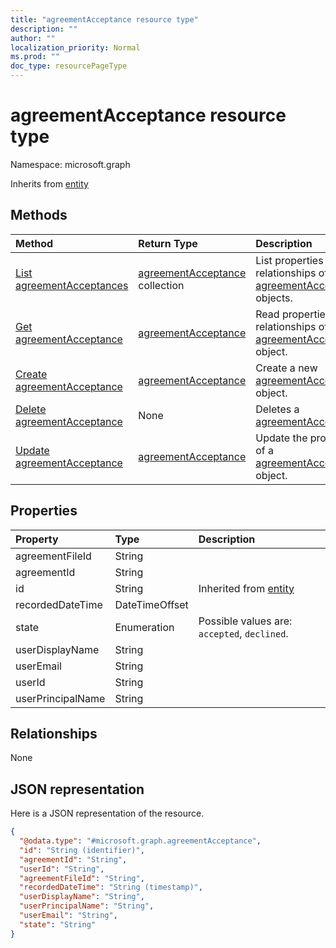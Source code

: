 ```yaml
---
title: "agreementAcceptance resource type"
description: ""
author: ""
localization_priority: Normal
ms.prod: ""
doc_type: resourcePageType
---
```


# agreementAcceptance resource type


Namespace: microsoft.graph




Inherits from [entity](../resources/entity.md)

## Methods
|Method|Return Type|Description|
|:---|:---|:---|
|[List agreementAcceptances](../api/agreementacceptance-list.md)|[agreementAcceptance](../resources/agreementacceptance.md) collection|List properties and relationships of the [agreementAcceptance](../resources/agreementacceptance.md) objects.|
|[Get agreementAcceptance](../api/agreementacceptance-get.md)|[agreementAcceptance](../resources/agreementacceptance.md)|Read properties and relationships of the [agreementAcceptance](../resources/agreementacceptance.md) object.|
|[Create agreementAcceptance](../api/agreementacceptance-post-agreementacceptances.md)|[agreementAcceptance](../resources/agreementacceptance.md)|Create a new [agreementAcceptance](../resources/agreementacceptance.md) object.|
|[Delete agreementAcceptance](../api/agreementacceptance-delete.md)|None|Deletes a [agreementAcceptance](../resources/agreementacceptance.md).|
|[Update agreementAcceptance](../api/agreementacceptance-update.md)|[agreementAcceptance](../resources/agreementacceptance.md)|Update the properties of a [agreementAcceptance](../resources/agreementacceptance.md) object.|

## Properties
|Property|Type|Description|
|:---|:---|:---|
|agreementFileId|String||
|agreementId|String||
|id|String| Inherited from [entity](../resources/entity.md)|
|recordedDateTime|DateTimeOffset||
|state|Enumeration| Possible values are: `accepted`, `declined`.|
|userDisplayName|String||
|userEmail|String||
|userId|String||
|userPrincipalName|String||

## Relationships
None

## JSON representation
Here is a JSON representation of the resource.
<!-- {
  "blockType": "resource",
  "keyProperty": "id",
  "@odata.type": "microsoft.graph.agreementAcceptance",
  "baseType": "microsoft.graph.entity",
  "openType": false
}
-->
``` json
{
  "@odata.type": "#microsoft.graph.agreementAcceptance",
  "id": "String (identifier)",
  "agreementId": "String",
  "userId": "String",
  "agreementFileId": "String",
  "recordedDateTime": "String (timestamp)",
  "userDisplayName": "String",
  "userPrincipalName": "String",
  "userEmail": "String",
  "state": "String"
}
```

